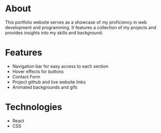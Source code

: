 # About

This portfolio website serves as a showcase of my proficiency in web development and programming. It features a collection of my projects and provides insights into my skills and background.

# Features
- Navigation bar for easy access to each section
- Hover effects for buttons
- Contact Form
- Project github and live website links
- Animated backgrounds and gifs

# Technologies
- React
- CSS
